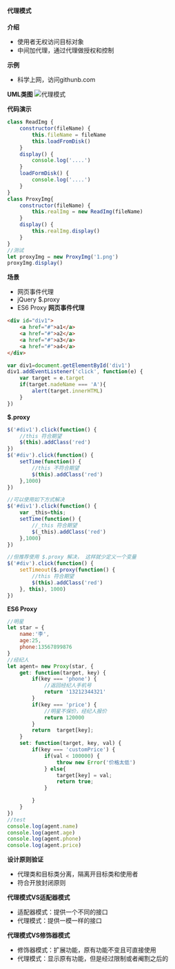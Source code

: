 #### 代理模式
**介绍**
- 使用者无权访问目标对象
- 中间加代理，通过代理做授权和控制 

**示例**
- 科学上网，访问githunb.com

**UML类图**
![代理模式]()

**代码演示**
```js
class ReadImg {
    constructor(fileName) {
        this.fileName = fileName
        this.loadFromDisk()
    }
    display() {
        console.log('....')
    }
    loadFormDisk() {
        console.log('....')
    }
}
class ProxyImg{
    constructor(fileName) {
        this.realImg = new ReadImg(fileName)
    }
    display() {
        this.realImg.display()
    }
}
//测试
let proxyImg = new ProxyImg('1.png')
proxyImg.display()
```

**场景**
- 网页事件代理
- jQuery $.proxy
- ES6 Proxy
**网页事件代理**
```html
<div id="div1">
    <a href="#">a1</a>
    <a href="#">a2</a>
    <a href="#">a3</a>
    <a href="#">a4</a>
</div>
```
```js
var div1=document.getElementById('div1')
div1.addEventListener('click', function(e) {
    var target = e.target
    if(target.nadeName === 'A'){
        alert(target.innerHTML)
    }
})
```
**$.proxy**
```js
$('#div1').click(function() {
    //this 符合期望
    $(this).addClass('red')
})
$('#div').click(function() {
    setTime(function() {
        //this 不符合期望
        $(this).addClass('red')
    },1000)
})
```
```js
//可以使用如下方式解决
$('#div1').click(function() {
    var _this=this;
    setTime(function() {
        //_this 符合期望
        $(_this).addClass('red')
    },1000)
})
```
```js
//但推荐使用 $.proxy 解决， 这样就少定义一个变量
$('#div').click(function() {
    setTimeout($.proxy(function() {
        //this 符合期望
        $(this).addClass('red')
    }, this), 1000)
})
```

**ES6 Proxy**
```js
//明星
let star = {
    name:'李',
    age:25,
    phone:13567899876
}
//经纪人
let agent= new Proxy(star, {
    get: function(target, key) {
        if(key === 'phone') {
            //返回经纪人手机号
            return '13212344321'
        }
        if(key === 'price') {
            //明星不保价，经纪人报价
            return 120000
        }
        return  target[key];
    }
    set: function(target, key, val) {
        if(key === 'customPrice') {
            if(val < 100000) {
                throw new Error('价格太低')
            } else{
                target[key] = val;
                return true;
            }

        }
    }
})
//test 
console.log(agent.name)
console.log(agent.age)
console.log(agent.phone)
console.log(agent.price)
```

**设计原则验证**
- 代理类和目标类分离，隔离开目标类和使用者
- 符合开放封闭原则

**代理模式VS适配器模式**
- 适配器模式：提供一个不同的接口
- 代理模式：提供一模一样的接口

**代理模式VS修饰器模式**
- 修饰器模式：扩展功能，原有功能不变且可直接使用
- 代理模式：显示原有功能，但是经过限制或者阉割之后的